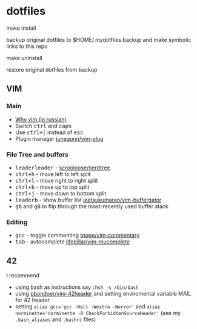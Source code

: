 # dotfiles

make install

backup original dotfiles to $HOME/.mydotfiles.backup and make symbolic links to this repo

make uninstall

restore original dotfiles from backup

## VIM

### Main

* [Why vim (in russian)](https://guides.hexlet.io/vim/)
* Switch <kbd>ctrl</kbd> and <kbd>caps</kbd>
* Use <kbd>ctrl+[</kbd> instead of <kbd>esc</kbd>
* Plugin manager [junegunn/vim-plug](https://github.com/junegunn/vim-plug)

### File Tree and buffers

* <kbd>leader</kbd><kbd>leader</kbd> - [scrooloose/nerdtree](https://github.com/scrooloose/nerdtree)
* <kbd>ctrl+h</kbd> - move left to left split
* <kbd>ctrl+l</kbd> - move right to right split
* <kbd>ctrl+k</kbd> - move up to top split
* <kbd>ctrl+j</kbd> - move down to bottom split
* <kbd>leader</kbd><kbd>b</kbd> - show buffer list [jeetsukumaran/vim-buffergator](https://github.com/jeetsukumaran/vim-buffergator)
* <kbd>g</kbd><kbd>b</kbd> and <kbd>g</kbd><kbd>B</kbd> to flip through the most-recently used buffer stack

### Editing

* <kbd>g</kbd><kbd>c</kbd><kbd>c</kbd> - toggle commenting [tpope/vim-commentary](https://github.com/tpope/vim-commentary)
* <kbd>tab</kbd> - autocomplete [lifepillar/vim-mucomplete](https://github.com/lifepillar/vim-mucomplete)

## 42
I recommend
* using bash as instructions say `chsh -s /bin/bash`
* using [pbondoer/vim-42header](https://github.com/pbondoer/vim-42header) and setting enviromental variable MAIL for 42 header
* setting `alias gcc='gcc -Wall -Wextra -Werror'` and `alias norminette='norminette -R CheckForbiddenSourceHeader'` (see my `.bash_aliases` and `.bashrc` files)

